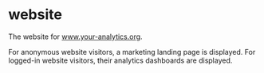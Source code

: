 # website

The website for www.your-analytics.org.

For anonymous website visitors, a marketing landing page is displayed.
For logged-in website visitors, their analytics dashboards are displayed.
